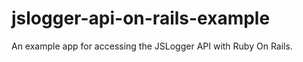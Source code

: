 jslogger-api-on-rails-example
=============================

An example app for accessing the JSLogger API with Ruby On Rails.
